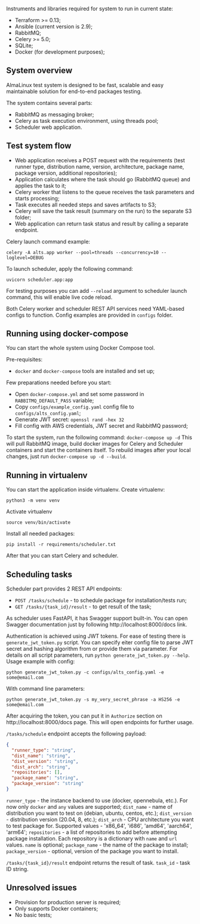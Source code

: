 Instruments and libraries required for system to run in current state:

- Terraform >= 0.13;
- Ansible (current version is 2.9);
- RabbitMQ;
- Celery >= 5.0;
- SQLite;
- Docker (for development purposes);

System overview
--
AlmaLinux test system is designed to be fast, scalable and easy maintainable solution
for end-to-end packages testing.

The system contains several parts:

- RabbitMQ as messaging broker;
- Celery as task execution environment, using threads pool;
- Scheduler web application.

Test system flow
--

- Web application receives a POST request with the requirements 
  (test runner type, distribution name, version, architecture, 
  package name, package version, additional repositories);
- Application calculates where the task should go (RabbitMQ queue) 
  and applies the task to it;
- Celery worker that listens to the queue receives the task parameters 
  and starts processing;
- Task executes all needed steps and saves artifacts to S3;
- Celery will save the task result (summary on the run) to the separate S3 folder;
- Web application can return task status and result by calling a separate endpoint.


Celery launch command example:
```shell
celery -A alts.app worker --pool=threads --concurrency=10 --loglevel=DEBUG
```

To launch scheduler, apply the following command:
```shell
uvicorn scheduler.app:app
```

For testing purposes you can add `--reload` argument to scheduler launch 
command, this will enable live code reload.

Both Celery worker and scheduler REST API services need YAML-based configs to function.
Config examples are provided in `configs` folder.


Running using docker-compose
--

You can start the whole system using Docker Compose tool.

Pre-requisites:

- `docker` and `docker-compose` tools are installed and set up;

Few preparations needed before you start:
- Open `docker-compose.yml` and set some password in `RABBITMQ_DEFAULT_PASS` variable;
- Copy `configs/example_config.yaml` config file to `configs/alts_config.yaml`;
- Generate JWT secret: `openssl rand -hex 32`
- Fill  config with AWS credentials, JWT secret and RabbitMQ password;


To start the system, run the following command: `docker-compose up -d`
This will pull RabbitMQ image, build docker images for Celery and Scheduler containers 
and start the containers itself.
To rebuild images after your local changes, just run `docker-compose up -d --build`.


Running in virtualenv
--
You can start the application inside virtualenv.
Create virtualenv:
```shell
python3 -m venv venv
```
Activate virtualenv
```shell
source venv/bin/activate
```
Install all needed packages:
```shell
pip install -r requirements/scheduler.txt
```

After that you can start Celery and scheduler.


Scheduling tasks
--

Scheduler part provides 2 REST API endpoints:

- `POST /tasks/schedule` - to schedule package for installation/tests run;
- `GET /tasks/{task_id}/result` - to get result of the task;

As scheduler uses FastAPI, it has Swagger support built-in. You can open Swagger documentation 
just by following http://localhost:8000/docs link.

Authentication is achieved using JWT tokens. 
For ease of testing there is `generate_jwt_token.py` script. You can specify eiter config file 
to parse JWT secret and hashing algorithm from or provide them via parameter. For details on
all script parameters, run `python generate_jwt_token.py --help`.
Usage example with config:
```shell
python generate_jwt_token.py -c configs/alts_config.yaml -e some@email.com
```
With command line parameters:
```shell
python generate_jwt_token.py -s my_very_secret_phrase -a HS256 -e some@email.com
```

After acquiring the token, you can put it in `Authorize` section on http://localhost:8000/docs page.
This will open endpoints for further usage.

`/tasks/schedule` endpoint accepts the following payload:
```json
{
  "runner_type": "string",
  "dist_name": "string",
  "dist_version": "string",
  "dist_arch": "string",
  "repositories": [],
  "package_name": "string",
  "package_version": "string"
}
```
`runner_type` - the instance backend to use (docker, opennebula, etc.). 
For now only `docker` and `any` values are supported;
`dist_name` - name of distribution you want to test on (debian, ubuntu, centos, etc.);
`dist_version` - distribution version (20.04, 8, etc.);
`dist_arch` - CPU architecture you want to test package for. 
Supported values - 'x86_64', 'i686', 'amd64', 'aarch64', 'arm64';
`repositories` - a list of repositories to add before attempting package installation. 
Each repository is a dictionary with `name` and `url` values. `name` is optional;
`package_name` - the name of the package to install;
`package_version` - optional, version of the package you want to install.


`/tasks/{task_id}/result` endpoint returns the result of task.
`task_id` - task ID string.

Unresolved issues
--
- Provision for production server is required;
- Only supports Docker containers;
- No basic tests;
